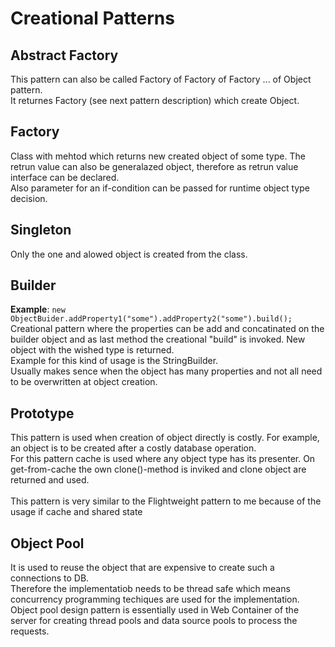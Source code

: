 # Creational Patterns

## Abstract Factory

This pattern can also be called Factory of Factory of Factory ... of Object pattern.<br>
It returnes Factory (see next pattern description) which create Object.

## Factory

Class with mehtod which returns new created object of some type. The retrun value can also be generalazed object, therefore as retrun value interface can be declared.<br>
Also parameter for an if-condition can be passed for runtime object type decision.

## Singleton

Only the one and alowed object is created from the class.

## Builder

**Example**: `new ObjectBuider.addProperty1("some").addProperty2("some").build();`<br>
Creational pattern where the properties can be add and concatinated on the builder object and as last method the creational "build" is invoked. New object with the wished type is returned.<br>
Example for this kind of usage is the StringBuilder.<br>
Usually makes sence when the object has many properties and not all need to be overwritten at object creation.

## Prototype

This pattern is used when creation of object directly is costly. For example, an object is to be created after a costly database operation.<br>
For this pattern cache is used where any object type has its presenter. On get-from-cache the own clone()-method is inviked and clone object are returned and used.<br>
<br>
This pattern is very similar to the Flightweight pattern to me because of the usage if cache and shared state

## Object Pool

It is used to reuse the object that are expensive to create such a connections to DB.<br>
Therefore the implementatiob needs to be thread safe which means concurrency programming techiques are used for the implementation.<br>
Object pool design pattern is essentially used in Web Container of the server for creating thread pools and data source pools to process the requests.

